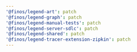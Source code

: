 ```yaml
---
'@finos/legend-art': patch
'@finos/legend-graph': patch
'@finos/legend-manual-tests': patch
'@finos/legend-server-sdlc': patch
'@finos/legend-shared': patch
'@finos/legend-tracer-extension-zipkin': patch
---
```

